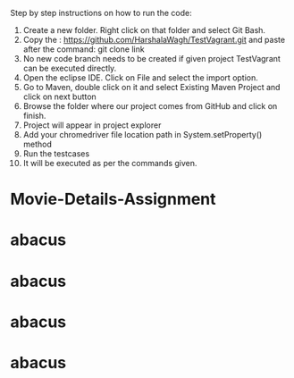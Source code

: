 Step by step instructions on how to run the code:
1. Create a new folder. Right click on that folder and select Git Bash.
2. Copy the : https://github.com/HarshalaWagh/TestVagrant.git and paste after the command: git clone link
3. No new code branch needs to be created if given project TestVagrant can be executed directly.
4. Open the eclipse IDE. Click on File and select the import option.
5. Go to Maven, double click on it and select Existing Maven Project and click on next button
6. Browse the folder where our project comes from GitHub and click on finish.
7. Project will appear in project explorer
8. Add your chromedriver file location path in System.setProperty() method
9. Run the testcases
10. It will be executed as per the commands given.
# Movie-Details-Assignment
# abacus
# abacus
# abacus
# abacus
